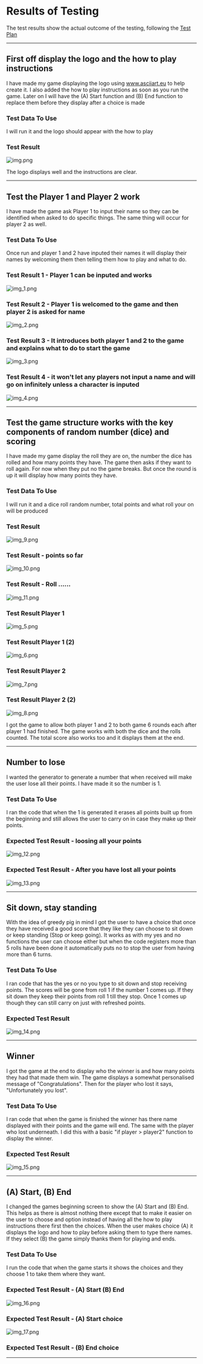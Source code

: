 # Results of Testing

The test results show the actual outcome of the testing, following the [Test Plan](test-plan.md)

---

## First off display the logo and the how to play instructions

I have made my game displaying the logo using www.asciiart.eu to help create it. I also added the how to play instructions as soon as you run the game. Later on I will have the (A) Start function and (B) End
function to replace them before they display after a choice is made

### Test Data To Use

I will run it and the logo should appear with the how to play

### Test Result

![img.png](img.png)

The logo displays well and the instructions are clear.

---

## Test the Player 1 and Player 2 work

I have made the game ask Player 1 to input their name so they can be identified when asked to do specific things. The same thing will occur for player 2 as well.

### Test Data To Use

Once run and player 1 and 2 have inputed their names it will display their names by welcoming them then telling them how to play and what to do.

### Test Result 1 - Player 1 can be inputed and works
![img_1.png](img_1.png) 

### Test Result 2 - Player 1 is welcomed to the game and then player 2 is asked for name
![img_2.png](img_2.png) 

### Test Result 3 - It introduces both player 1 and 2 to the game and explains what to do to start the game
![img_3.png](img_3.png)

### Test Result 4 - it won't let any players not input a name and will go on infinitely unless a character is inputed
![img_4.png](img_4.png)

---

## Test the game structure works with the key components of random number (dice) and scoring

I have made my game display the roll they are on, the number the dice has rolled and how many points they have. The game then asks if they want to roll again. 
For now when they put no the game breaks. But once the round is up it will display how many points they have.

### Test Data To Use

I will run it and a dice roll random number, total points and what roll your on will be produced 

### Test Result
![img_9.png](img_9.png)

### Test Result - points so far
![img_10.png](img_10.png)

### Test Result - Roll ......
![img_11.png](img_11.png)

### Test Result Player 1
![img_5.png](img_5.png)

### Test Result Player 1 (2)
![img_6.png](img_6.png)

### Test Result Player 2
![img_7.png](img_7.png)

### Test Result Player 2 (2)
![img_8.png](img_8.png)

I got the game to allow both player 1 and 2 to both game 6 rounds each after player 1 had finished. The game works with both the dice and the rolls counted. The total score
also works too and it displays them at the end.

---

## Number to lose

I wanted the generator to generate a number that when received will make the user lose all their points. I have made it so the number
is 1. 

### Test Data To Use

I ran the code that when the 1 is generated it erases all points built up from the beginning and still allows the user to carry on in case
they make up their points.

### Expected Test Result - loosing all your points

![img_12.png](img_12.png)

### Expected Test Result - After you have lost all your points
![img_13.png](img_13.png)

---

## Sit down, stay standing
With the idea of greedy pig in mind I got the user to have a choice that once they have received a good score that 
they like they can choose to sit down or keep standing (Stop or keep going). It works as with my yes and no functions
the user can choose either but when the code registers more than 5 rolls have been done it automatically puts no to
stop the user from having more than 6 turns.

### Test Data To Use

I ran code that has the yes or no you type to sit down and stop receiving points. The scores will be gone from roll 1 
if the number 1 comes up. If they sit down they keep their points from roll 1 till they stop. Once 1 comes up though
they can still carry on just with refreshed points.

### Expected Test Result
![img_14.png](img_14.png)

---

## Winner

I got the game at the end to display who the winner is and how many points they had that made them win. The game
displays a somewhat personalised message of "Congratulations". Then for the player who lost it says, "Unfortunately you lost".

### Test Data To Use

I ran code that when the game is finished the winner has there name displayed with their points and the game will end. The same with
the player who lost underneath. I did this with a basic "if player > player2" function to display the winner.

### Expected Test Result
![img_15.png](img_15.png)

---

## (A) Start, (B) End

I changed the games beginning screen to show the (A) Start and (B) End. This helps as there is almost nothing there
except that to make it easier on the user to choose and option instead of having all the how to play instructions
there first then the choices. When the user makes choice (A) it displays the logo and how to play before asking them to
type there names. If they select (B) the game simply thanks them for playing and ends.

### Test Data To Use

I run the code that when the game starts it shows the choices and they choose 1 to take them where they want.

### Expected Test Result - (A) Start (B) End
![img_16.png](img_16.png)

### Expected Test Result - (A) Start choice
![img_17.png](img_17.png)

### Expected Test Result - (B) End choice


---